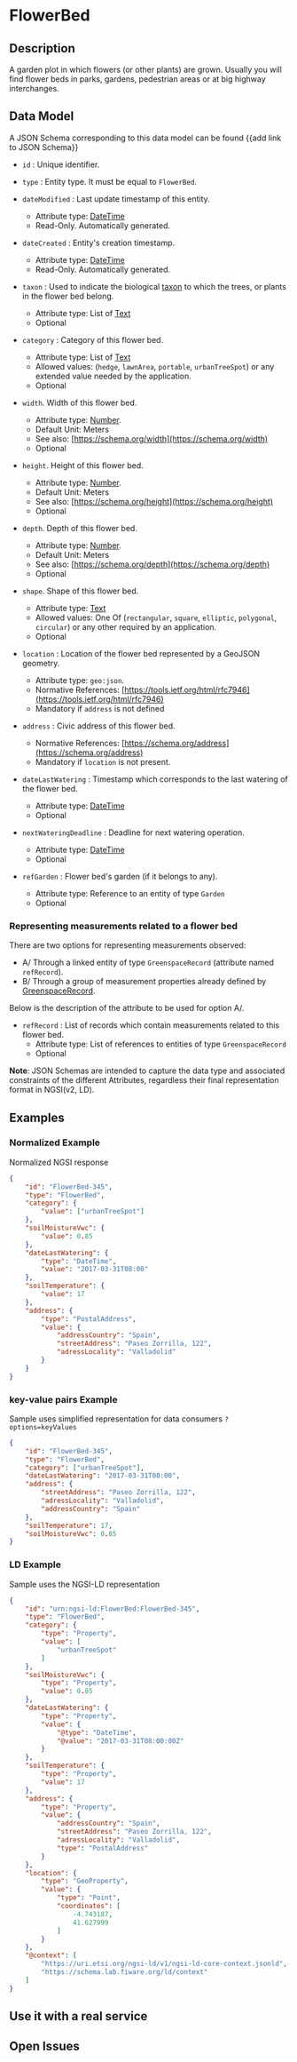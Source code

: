 # FlowerBed

## Description

A garden plot in which flowers (or other plants) are grown. Usually you will
find flower beds in parks, gardens, pedestrian areas or at big highway
interchanges.

## Data Model

A JSON Schema corresponding to this data model can be found
{{add link to JSON Schema}}

-   `id` : Unique identifier.

-   `type` : Entity type. It must be equal to `FlowerBed`.

-   `dateModified` : Last update timestamp of this entity.

    -   Attribute type: [DateTime](https://schema.org/DateTime)
    -   Read-Only. Automatically generated.

-   `dateCreated` : Entity's creation timestamp.

    -   Attribute type: [DateTime](https://schema.org/DateTime)
    -   Read-Only. Automatically generated.

-   `taxon` : Used to indicate the biological
    [taxon](http://en.wikipedia.org/wiki/en:taxon) to which the trees, or plants
    in the flower bed belong.
    -   Attribute type: List of [Text](https://schema.org/Text)
    -   Optional
-   `category` : Category of this flower bed.
    -   Attribute type: List of [Text](https://schema.org/Text)
    -   Allowed values: (`hedge`, `lawnArea`, `portable`, `urbanTreeSpot`) or
        any extended value needed by the application.
    -   Optional
-   `width`. Width of this flower bed.

    -   Attribute type: [Number](https://schema.org/Number).
    -   Default Unit: Meters
    -   See also: [https://schema.org/width](https://schema.org/width)
    -   Optional

-   `height`. Height of this flower bed.

    -   Attribute type: [Number](https://schema.org/Number).
    -   Default Unit: Meters
    -   See also: [https://schema.org/height](https://schema.org/height)
    -   Optional

-   `depth`. Depth of this flower bed.

    -   Attribute type: [Number](https://schema.org/Number).
    -   Default Unit: Meters
    -   See also: [https://schema.org/depth](https://schema.org/depth)
    -   Optional

-   `shape`. Shape of this flower bed.

    -   Attribute type: [Text](https://schema.org/Text)
    -   Allowed values: One Of (`rectangular`, `square`, `elliptic`,
        `polygonal`, `circular`) or any other required by an application.
    -   Optional

-   `location` : Location of the flower bed represented by a GeoJSON geometry.
    -   Attribute type: `geo:json`.
    -   Normative References:
        [https://tools.ietf.org/html/rfc7946](https://tools.ietf.org/html/rfc7946)
    -   Mandatory if `address` is not defined
-   `address` : Civic address of this flower bed.

    -   Normative References:
        [https://schema.org/address](https://schema.org/address)
    -   Mandatory if `location` is not present.

-   `dateLastWatering` : Timestamp which corresponds to the last watering of the
    flower bed.

    -   Attribute type: [DateTime](https://schema.org/DateTime)
    -   Optional

-   `nextWateringDeadline` : Deadline for next watering operation.
    -   Attribute type: [DateTime](https://schema.org/DateTime)
    -   Optional
-   `refGarden` : Flower bed's garden (if it belongs to any).
    -   Attribute type: Reference to an entity of type `Garden`
    -   Optional

### Representing measurements related to a flower bed

There are two options for representing measurements observed:

-   A/ Through a linked entity of type `GreenspaceRecord` (attribute named
    `refRecord`).
-   B/ Through a group of measurement properties already defined by
    [GreenspaceRecord](../../GreenspaceRecord/doc/spec.md).

Below is the description of the attribute to be used for option A/.

-   `refRecord` : List of records which contain measurements related to this
    flower bed.
    -   Attribute type: List of references to entities of type
        `GreenspaceRecord`
    -   Optional

**Note**: JSON Schemas are intended to capture the data type and associated
constraints of the different Attributes, regardless their final representation
format in NGSI(v2, LD).

## Examples

### Normalized Example

Normalized NGSI response

```json
{
    "id": "FlowerBed-345",
    "type": "FlowerBed",
    "category": {
        "value": ["urbanTreeSpot"]
    },
    "soilMoistureVwc": {
        "value": 0.85
    },
    "dateLastWatering": {
        "type": "DateTime",
        "value": "2017-03-31T08:00"
    },
    "soilTemperature": {
        "value": 17
    },
    "address": {
        "type": "PostalAddress",
        "value": {
            "addressCountry": "Spain",
            "streetAddress": "Paseo Zorrilla, 122",
            "adressLocality": "Valladolid"
        }
    }
}
```

### key-value pairs Example

Sample uses simplified representation for data consumers `?options=keyValues`

```json
{
    "id": "FlowerBed-345",
    "type": "FlowerBed",
    "category": ["urbanTreeSpot"],
    "dateLastWatering": "2017-03-31T08:00",
    "address": {
        "streetAddress": "Paseo Zorrilla, 122",
        "adressLocality": "Valladolid",
        "addressCountry": "Spain"
    },
    "soilTemperature": 17,
    "soilMoistureVwc": 0.85
}
```

### LD Example

Sample uses the NGSI-LD representation

```json
{
    "id": "urn:ngsi-ld:FlowerBed:FlowerBed-345",
    "type": "FlowerBed",
    "category": {
        "type": "Property",
        "value": [
            "urbanTreeSpot"
        ]
    },
    "soilMoistureVwc": {
        "type": "Property",
        "value": 0.85
    },
    "dateLastWatering": {
        "type": "Property",
        "value": {
            "@type": "DateTime",
            "@value": "2017-03-31T08:00:00Z"
        }
    },
    "soilTemperature": {
        "type": "Property",
        "value": 17
    },
    "address": {
        "type": "Property",
        "value": {
            "addressCountry": "Spain",
            "streetAddress": "Paseo Zorrilla, 122",
            "adressLocality": "Valladolid",
            "type": "PostalAddress"
        }
    },
    "location": {
        "type": "GeoProperty",
        "value": {
            "type": "Point",
            "coordinates": [
                -4.743187,
                41.627999
            ]
        }
    },
    "@context": [
        "https://uri.etsi.org/ngsi-ld/v1/ngsi-ld-core-context.jsonld",
        "https://schema.lab.fiware.org/ld/context"
    ]
}
```

## Use it with a real service

## Open Issues
